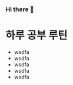 ### Hi there 👋



<h1>하루 공부 루틴</h1>
<ul>
  <li>wsdfa</li>
  <li>wsdfa</li>
  <li>wsdfa</li>
  <li>wsdfa</li>
  <li>wsdfa</li>
</ul>
  
<!--
**daehan-86/daehan-86** is a ✨ _special_ ✨ repository because its `README.md` (this file) appears on your GitHub profile.

Here are some ideas to get you started:

- 🔭 I’m currently working on ...
- 🌱 I’m currently learning ...
- 👯 I’m looking to collaborate on ...
- 🤔 I’m looking for help with ...
- 💬 Ask me about ...
- 📫 How to reach me: ...
- 😄 Pronouns: ...
- ⚡ Fun fact: ...
-->

